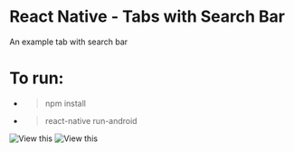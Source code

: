 # React Native - Tabs with Search Bar
An example tab with search bar

# To run:
* > npm install
* > react-native run-android

![View this](https://github.com/juniorabranches/imgsBlog/blob/master/ReactNative-TabsWithSearch/Screenshot_2017-10-10-16-18-46.png?raw=true)
![View this](https://github.com/juniorabranches/imgsBlog/blob/master/ReactNative-TabsWithSearch/Screenshot_2017-10-10-16-18-55.png?raw=true)
